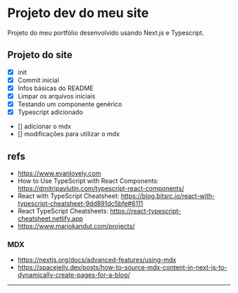 # Projeto dev do meu site

Projeto do meu portfólio desenvolvido usando Next.js e Typescript.

## Projeto do site

- [x] init
- [x] Commit inicial
- [x] Infos básicas do README
- [x] Limpar os arquivos iniciais
- [x] Testando um componente genérico
- [x] Typescript adicionado
- [] adicionar o mdx
- [] modificações para utilizar o mdx

## refs

- https://www.evanlovely.com
- How to Use TypeScript with React Components: https://dmitripavlutin.com/typescript-react-components/
- React with TypeScript Cheatsheet: https://blog.bitsrc.io/react-with-typescript-cheatsheet-9dd891dc5bfe#6111
- React TypeScript Cheatsheets: https://react-typescript-cheatsheet.netlify.app
- https://www.mariokandut.com/projects/

### MDX
- https://nextjs.org/docs/advanced-features/using-mdx
- https://spacejelly.dev/posts/how-to-source-mdx-content-in-next-js-to-dynamically-create-pages-for-a-blog/
-----------------------------------------------------------------------------
